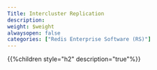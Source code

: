 ```yaml
---
Title: Intercluster Replication
description: 
weight: $weight
alwaysopen: false
categories: ["Redis Enterprise Software (RS)"]
---
```

{{%children style="h2" description="true"%}}